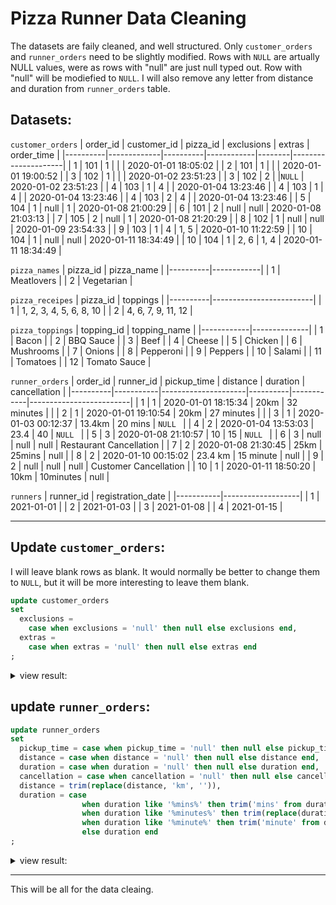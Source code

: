 # Pizza Runner Data Cleaning


The datasets are faily cleaned, and well structured. Only `customer_orders` and `runner_orders` need to be slightly modified. Rows with `NULL` are artually NULL values, were as rows with "null" are just null typed out. Row with "null" will be modiefied to `NULL`. I will also remove any letter from distance and duration from `runner_orders` table.


## Datasets:

```customer_orders```
| order_id | customer_id | pizza_id | exclusions | extras | order_time          |
|----------|-------------|----------|------------|--------|---------------------|
| 1        | 101         | 1        |            |        | 2020-01-01 18:05:02 |
| 2        | 101         | 1        |            |        | 2020-01-01 19:00:52 |
| 3        | 102         | 1        |            |        | 2020-01-02 23:51:23 |
| 3        | 102         | 2        |            |`NULL`  | 2020-01-02 23:51:23 |
| 4        | 103         | 1        | 4          |        | 2020-01-04 13:23:46 |
| 4        | 103         | 1        | 4          |        | 2020-01-04 13:23:46 |
| 4        | 103         | 2        | 4          |        | 2020-01-04 13:23:46 |
| 5        | 104         | 1        | null       | 1      | 2020-01-08 21:00:29 |
| 6        | 101         | 2        | null       | null   | 2020-01-08 21:03:13 |
| 7        | 105         | 2        | null       | 1      | 2020-01-08 21:20:29 |
| 8        | 102         | 1        | null       | null   | 2020-01-09 23:54:33 |
| 9        | 103         | 1        | 4          | 1, 5   | 2020-01-10 11:22:59 |
| 10       | 104         | 1        | null       | null   | 2020-01-11 18:34:49 |
| 10       | 104         | 1        | 2, 6       | 1, 4   | 2020-01-11 18:34:49 |

```pizza_names```
| pizza_id | pizza_name |
|----------|------------|
| 1        | Meatlovers |
| 2        | Vegetarian |

```pizza_receipes```
| pizza_id | toppings                |
|----------|-------------------------|
| 1        | 1, 2, 3, 4, 5, 6, 8, 10 |
| 2        | 4, 6, 7, 9, 11, 12      |

```pizza_toppings```
| topping_id | topping_name |
|------------|--------------|
| 1          | Bacon        |
| 2          | BBQ Sauce    |
| 3          | Beef         |
| 4          | Cheese       |
| 5          | Chicken      |
| 6          | Mushrooms    |
| 7          | Onions       |
| 8          | Pepperoni    |
| 9          | Peppers      |
| 10         | Salami       |
| 11         | Tomatoes     |
| 12         | Tomato Sauce |

```runner_orders```
| order_id | runner_id | pickup_time         | distance | duration   | cancellation            |
|----------|-----------|---------------------|----------|------------|-------------------------|
| 1        | 1         | 2020-01-01 18:15:34 | 20km     | 32 minutes |                         |
| 2        | 1         | 2020-01-01 19:10:54 | 20km     | 27 minutes |                         |
| 3        | 1         | 2020-01-03 00:12:37 | 13.4km   | 20 mins    | `NULL `                 |
| 4        | 2         | 2020-01-04 13:53:03 | 23.4     | 40         | `NULL `                 |
| 5        | 3         | 2020-01-08 21:10:57 | 10       | 15         | `NULL `                 |
| 6        | 3         | null                | null     | null       | Restaurant Cancellation |
| 7        | 2         | 2020-01-08 21:30:45 | 25km     | 25mins     | null                    |
| 8        | 2         | 2020-01-10 00:15:02 | 23.4 km  | 15 minute  | null                    |
| 9        | 2         | null                | null     | null       | Customer Cancellation   |
| 10       | 1         | 2020-01-11 18:50:20 | 10km     | 10minutes  | null                    |

```runners```
| runner_id | registration_date |
|-----------|-------------------|
| 1         | 2021-01-01        |
| 2         | 2021-01-03        |
| 3         | 2021-01-08        |
| 4         | 2021-01-15        |

---

## Update `customer_orders`:
I will leave blank rows as blank. It would normally be better to change them to `NULL`, but it will be more interesting to leave them blank.
```sql
update customer_orders
set 
  exclusions = 
    case when exclusions = 'null' then null else exclusions end,
  extras =
    case when extras = 'null' then null else extras end
;
```
<details>
<summary>
view result:
</summary>

| order_id | customer_id | pizza_id | exclusions | extras | order_time          |
|----------|-------------|----------|------------|--------|---------------------|
| 1        | 101         | 1        |            |        | 2020-01-01 18:05:02 |
| 2        | 101         | 1        |            |        | 2020-01-01 19:00:52 |
| 3        | 102         | 1        |            |        | 2020-01-02 23:51:23 |
| 3        | 102         | 2        |            | `NULL` | 2020-01-02 23:51:23 |
| 4        | 103         | 1        | 4          |        | 2020-01-04 13:23:46 |
| 4        | 103         | 1        | 4          |        | 2020-01-04 13:23:46 |
| 4        | 103         | 2        | 4          |        | 2020-01-04 13:23:46 |
| 5        | 104         | 1        | `NULL`     | 1      | 2020-01-08 21:00:29 |
| 6        | 101         | 2        | `NULL`     | `NULL` | 2020-01-08 21:03:13 |
| 7        | 105         | 2        | `NULL`     | 1      | 2020-01-08 21:20:29 |
| 8        | 102         | 1        | `NULL`     | `NULL` | 2020-01-09 23:54:33 |
| 9        | 103         | 1        | 4          | 1, 5   | 2020-01-10 11:22:59 |
| 10       | 104         | 1        | `NULL`     | `NULL` | 2020-01-11 18:34:49 |
| 10       | 104         | 1        | 2, 6       | 1, 4   | 2020-01-11 18:34:49 |

</details>

## update `runner_orders`:
```sql
update runner_orders
set 
  pickup_time = case when pickup_time = 'null' then null else pickup_time end,
  distance = case when distance = 'null' then null else distance end,
  duration = case when duration = 'null' then null else duration end,
  cancellation = case when cancellation = 'null' then null else cancellation end
  distance = trim(replace(distance, 'km', '')),
  duration = case
				when duration like '%mins%' then trim('mins' from duration)
				when duration like '%minutes%' then trim(replace(duration, 'minutes', ''))
				when duration like '%minute%' then trim('minute' from duration)
				else duration end
;
```
<details>
<summary>
view result:
</summary>

| order_id | runner_id | pickup_time         | distance | duration   | cancellation            |
|----------|-----------|---------------------|----------|------------|-------------------------|
| 1        | 1         | 2020-01-01 18:15:34 | 20       | 32         |                         |
| 2        | 1         | 2020-01-01 19:10:54 | 20       | 27         |                         |
| 3        | 1         | 2020-01-03 00:12:37 | 13.4     | 20         | `NULL`                  |
| 4        | 2         | 2020-01-04 13:53:03 | 23.4     | 40         | `NULL`                  |
| 5        | 3         | 2020-01-08 21:10:57 | 10       | 15         | `NULL`                  |
| 6        | 3         | `NULL`              | `NULL`   | `NULL`     | Restaurant Cancellation |
| 7        | 2         | 2020-01-08 21:30:45 | 25       | 25         | `NULL`                  |
| 8        | 2         | 2020-01-10 00:15:02 | 23.4     | 15         | `NULL`                  |
| 9        | 2         | `NULL`              | `NULL`   | `NULL`     | Customer Cancellation   |
| 10       | 1         | 2020-01-11 18:50:20 | 10       | 10         | `NULL`                  |

</details>

---

This will be all for the data cleaing.









